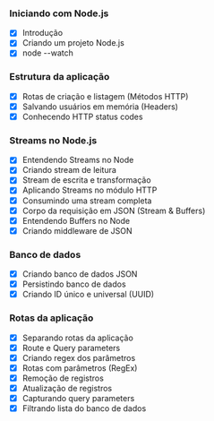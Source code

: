 ### Iniciando com Node.js
- [x] Introdução
- [x] Criando um projeto Node.js
- [x] node --watch
### Estrutura da aplicação
- [x] Rotas de criação e listagem (Métodos HTTP)
- [x] Salvando usuários em memória (Headers)
- [x] Conhecendo HTTP status codes
### Streams no Node.js
- [x] Entendendo Streams no Node
- [x] Criando stream de leitura
- [x] Stream de escrita e transformação
- [x] Aplicando Streams no módulo HTTP
- [x] Consumindo uma stream completa
- [x] Corpo da requisição em JSON (Stream & Buffers)
- [x] Entendendo Buffers no Node
- [x] Criando middleware de JSON
### Banco de dados
- [x] Criando banco de dados JSON
- [x] Persistindo banco de dados
- [x] Criando ID único e universal (UUID)
### Rotas da aplicação
- [x] Separando rotas da aplicação
- [x] Route e Query parameters
- [x] Criando regex dos parâmetros
- [x] Rotas com parâmetros (RegEx)
- [x] Remoção de registros
- [x] Atualização de registros
- [x] Capturando query parameters
- [x] Filtrando lista do banco de dados
